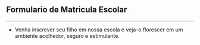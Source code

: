 ## Formulario de Matricula Escolar
---
- Venha inscrever seu filho em nossa escola e veja-o florescer em um ambiente acolhedor, seguro e estimulante.